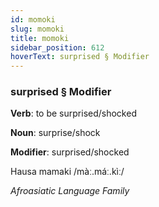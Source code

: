 ```yaml
---
id: momoki
slug: momoki
title: momoki
sidebar_position: 612
hoverText: surprised § Modifier
---
```


### surprised § Modifier

**Verb**: to be surprised/shocked

**Noun**: surprise/shock

**Modifier**: surprised/shocked

Hausa mamaki /màː.máː.kìː/

*Afroasiatic Language Family*